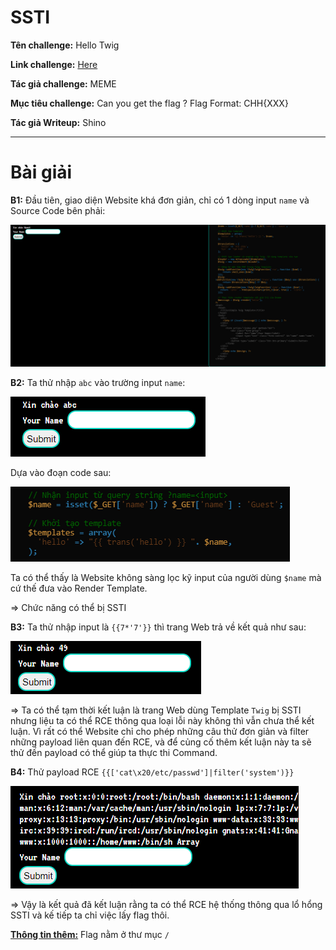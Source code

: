 # SSTI

**Tên challenge:** Hello Twig

**Link challenge:** [Here](https://battle.cookiearena.org/challenges/web/hello-twig)

**Tác giả challenge:** MEME

**Mục tiêu challenge:** Can you get the flag ? Flag Format: CHH{XXX}

**Tác giả Writeup:** Shino

---

# Bài giải

**B1:** Đầu tiên, giao diện Website khá đơn giản, chỉ có 1 dòng input `name` và Source Code bên phải:

![alt text](./images/image.png)

**B2:** Ta thử nhập `abc` vào trường input `name`:

![alt text](./images/image-1.png)

Dựa vào đoạn code sau:

![alt text](./images/image-2.png)

Ta có thể thấy là Website không sàng lọc kỹ input của người dùng `$name` mà cứ thế đưa vào Render Template.

=> Chức năng có thể bị SSTI

**B3:** Ta thử nhập input là `{{7*'7'}}` thì trang Web trả về kết quả như sau:

![alt text](./images/image-3.png)

=> Ta có thể tạm thời kết luận là trang Web dùng Template `Twig` bị SSTI nhưng liệu ta có thể RCE thông qua loại lỗi này không thì vẫn chưa thể kết luận. Vì rất có thể Website chỉ cho phép những câu thử đơn giản và filter những payload liên quan đến RCE, và để củng cố thêm kết luận này ta sẽ thử đến payload có thể giúp ta thực thi Command.

**B4:** Thử payload RCE `{{['cat\x20/etc/passwd']|filter('system')}}`

![alt text](./images/image-4.png)

=> Vậy là kết quả đã kết luận rằng ta có thể RCE hệ thống thông qua lổ hổng SSTI và kế tiếp ta chỉ việc lấy flag thôi.

<u><b>Thông tin thêm:</b></u> Flag nằm ở thư mục `/`